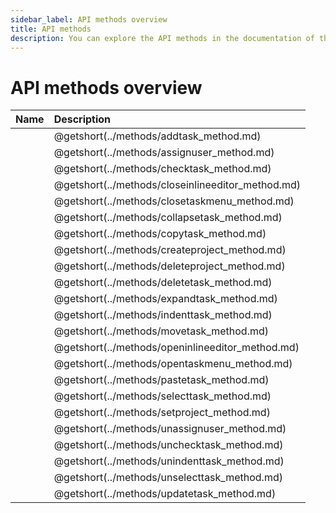 ```yaml
---
sidebar_label: API methods overview
title: API methods
description: You can explore the API methods in the documentation of the DHTMLX JavaScript To Do List library. Browse developer guides and API reference, try out code examples and live demos, and download a free 30-day evaluation version of DHTMLX To Do List.
---
```


# API methods overview

| Name                                       | Description                                       |
| :----------------------------------------- | :------------------------------------------------ |
| [](../methods/addtask_method.md)           | @getshort(../methods/addtask_method.md)           |
| [](../methods/assignuser_method.md)        | @getshort(../methods/assignuser_method.md)        |
| [](../methods/checktask_method.md)         | @getshort(../methods/checktask_method.md)         |
| [](../methods/closeinlineeditor_method.md) | @getshort(../methods/closeinlineeditor_method.md) |
| [](../methods/closetaskmenu_method.md)     | @getshort(../methods/closetaskmenu_method.md)     |
| [](../methods/collapsetask_method.md)      | @getshort(../methods/collapsetask_method.md)      |
| [](../methods/copytask_method.md)          | @getshort(../methods/copytask_method.md)          |
| [](../methods/createproject_method.md)     | @getshort(../methods/createproject_method.md)     |
| [](../methods/deleteproject_method.md)     | @getshort(../methods/deleteproject_method.md)     |
| [](../methods/deletetask_method.md)        | @getshort(../methods/deletetask_method.md)        |
| [](../methods/expandtask_method.md)        | @getshort(../methods/expandtask_method.md)        |
| [](../methods/indenttask_method.md)        | @getshort(../methods/indenttask_method.md)        |
| [](../methods/movetask_method.md)          | @getshort(../methods/movetask_method.md)          |
| [](../methods/openinlineeditor_method.md)  | @getshort(../methods/openinlineeditor_method.md)  |
| [](../methods/opentaskmenu_method.md)      | @getshort(../methods/opentaskmenu_method.md)      |
| [](../methods/pastetask_method.md)         | @getshort(../methods/pastetask_method.md)         |
| [](../methods/selecttask_method.md)        | @getshort(../methods/selecttask_method.md)        |
| [](../methods/setproject_method.md)        | @getshort(../methods/setproject_method.md)        |
| [](../methods/unassignuser_method.md)      | @getshort(../methods/unassignuser_method.md)      |
| [](../methods/unchecktask_method.md)       | @getshort(../methods/unchecktask_method.md)       |
| [](../methods/unindenttask_method.md)      | @getshort(../methods/unindenttask_method.md)      |
| [](../methods/unselecttask_method.md)      | @getshort(../methods/unselecttask_method.md)      |
| [](../methods/updatetask_method.md)        | @getshort(../methods/updatetask_method.md)        |
